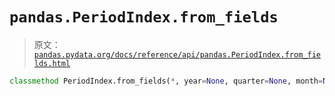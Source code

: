 # `pandas.PeriodIndex.from_fields`

> 原文：[`pandas.pydata.org/docs/reference/api/pandas.PeriodIndex.from_fields.html`](https://pandas.pydata.org/docs/reference/api/pandas.PeriodIndex.from_fields.html)

```py
classmethod PeriodIndex.from_fields(*, year=None, quarter=None, month=None, day=None, hour=None, minute=None, second=None, freq=None)
```
